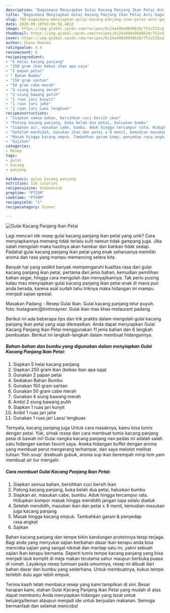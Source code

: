 ```yaml
---
description: "Bagaimana Menyiapkan Gulai Kacang Panjang Ikan Petai Anti Gagal"
title: "Bagaimana Menyiapkan Gulai Kacang Panjang Ikan Petai Anti Gagal"
slug: 704-bagaimana-menyiapkan-gulai-kacang-panjang-ikan-petai-anti-gagal
date: 2020-09-10T03:04:56.402Z
image: https://img-global.cpcdn.com/recipes/6c24a498a90d8620/751x532cq70/gulai-kacang-panjang-ikan-petai-foto-resep-utama.jpg
thumbnail: https://img-global.cpcdn.com/recipes/6c24a498a90d8620/751x532cq70/gulai-kacang-panjang-ikan-petai-foto-resep-utama.jpg
cover: https://img-global.cpcdn.com/recipes/6c24a498a90d8620/751x532cq70/gulai-kacang-panjang-ikan-petai-foto-resep-utama.jpg
author: Glenn Reeves
ratingvalue: 4.4
reviewcount: 6
recipeingredient:
- "5 helai kacang panjang"
- "250 gram ikan bebas ikan apa saja"
- "2 papan petai"
- " Bahan Bumbu"
- "150 gram santan"
- "50 gram cabe merah"
- "4 siung bawang merah"
- "2 siung bawang putih"
- "1 ruas jari kunyit"
- "1 ruas jari jahe"
- "1 ruas jari Laos lengkuas"
recipeinstructions:
- "Siapkan semua bahan, bersihkan cuci bersih ikan"
- "Potong kacang panjang, buka belah dua petai, haluskan bumbu"
- "Siapkan air, masukan cabe, bumbu. Aduk hingga tercampur rata. Hidupkan kompor masak hingga mendidih jangan lupa selalu diaduk"
- "Setelah mendidih, masukan ikan dan petai ± 8 menit, kemudian masukan juga kacang panjang"
- "Masak hingga kacang empuk. Tambahkan garam &amp; penyedap rasa.angkat"
- "Sajikan"
categories:
- Resep
tags:
- gulai
- kacang
- panjang

katakunci: gulai kacang panjang 
nutrition: 116 calories
recipecuisine: Indonesian
preptime: "PT25M"
cooktime: "PT49M"
recipeyield: "1"
recipecategory: Dinner

---
```



![Gulai Kacang Panjang Ikan Petai](https://img-global.cpcdn.com/recipes/6c24a498a90d8620/751x532cq70/gulai-kacang-panjang-ikan-petai-foto-resep-utama.jpg)

Lagi mencari ide resep gulai kacang panjang ikan petai yang unik? Cara menyiapkannya memang tidak terlalu sulit namun tidak gampang juga. Jika salah mengolah maka hasilnya akan hambar dan bahkan tidak sedap. Padahal gulai kacang panjang ikan petai yang enak seharusnya memiliki aroma dan rasa yang mampu memancing selera kita.

Banyak hal yang sedikit banyak mempengaruhi kualitas rasa dari gulai kacang panjang ikan petai, pertama dari jenis bahan, kemudian pemilihan bahan segar, hingga cara mengolah dan menyajikannya. Tak perlu pusing kalau mau menyiapkan gulai kacang panjang ikan petai enak di mana pun anda berada, karena asal sudah tahu triknya maka hidangan ini mampu menjadi sajian spesial.

Masakan Padang - Resep Gulai Ikan. Gulai kacang panjang telur puyuh. foto: Instagram/@tintinrayner. Gulai ikan mas khas restaurant padang.


Berikut ini ada beberapa tips dan trik praktis dalam mengolah gulai kacang panjang ikan petai yang siap dikreasikan. Anda dapat menyiapkan Gulai Kacang Panjang Ikan Petai menggunakan 11 jenis bahan dan 6 langkah pembuatan. Berikut ini langkah-langkah dalam membuat hidangannya.

<!--inarticleads1-->

##### Bahan-bahan dan bumbu yang digunakan dalam menyiapkan Gulai Kacang Panjang Ikan Petai:

1. Siapkan 5 helai kacang panjang
1. Siapkan 250 gram ikan (bebas ikan apa saja)
1. Gunakan 2 papan petai
1. Sediakan  Bahan Bumbu
1. Gunakan 150 gram santan
1. Gunakan 50 gram cabe merah
1. Gunakan 4 siung bawang merah
1. Ambil 2 siung bawang putih
1. Siapkan 1 ruas jari kunyit
1. Ambil 1 ruas jari jahe
1. Gunakan 1 ruas jari Laos/ lengkuas


Ternyata, kacang panjang juga Untuk cara masaknya, kamu bisa tumis dengan petai. Yuk, simak resep dan cara membuat tumis kacang panjang petai di bawah ini! Gulai nangka kacang panjang nan pedas ini adalah salah satu hidangan santan favorit saya. Aneka hidangan buffet dengan aroma yang membuat perut mengerang terhampar, dan saya melotot melihat tulisan &#39;fish soup&#39; disebuah gubuk, aroma sup ikan berempah mirip tom yam membuat air liur mengalir. 

<!--inarticleads2-->

##### Cara membuat Gulai Kacang Panjang Ikan Petai:

1. Siapkan semua bahan, bersihkan cuci bersih ikan
1. Potong kacang panjang, buka belah dua petai, haluskan bumbu
1. Siapkan air, masukan cabe, bumbu. Aduk hingga tercampur rata. Hidupkan kompor masak hingga mendidih jangan lupa selalu diaduk
1. Setelah mendidih, masukan ikan dan petai ± 8 menit, kemudian masukan juga kacang panjang
1. Masak hingga kacang empuk. Tambahkan garam &amp; penyedap rasa.angkat
1. Sajikan


Bahan kacang panjang dan tempe bikin kandungan proteinnya tetap terjaga. Bagi anda yang menyukai sajian berbahan dasar ikan kerapu anda bisa mencoba sajian yang sangat nikmat dan mantap satu ini, yakni sebuah sajian ikan kerapu bernama. Seperti tumis tempe kacang panjang yang bisa menjadi lauk komplit di meja makan terutama sahur maupun berbuka puasa di rumah. Layaknya resep tumisan pada umumnya, resep ini dibuat dari bahan dasar dan bumbu yang sederhana. Untuk membuatnya, kukus tempe terlebih dulu agar lebih empuk. 

Terima kasih telah membaca resep yang kami tampilkan di sini. Besar harapan kami, olahan Gulai Kacang Panjang Ikan Petai yang mudah di atas dapat membantu Anda menyiapkan hidangan yang lezat untuk keluarga/teman ataupun menjadi ide untuk berjualan makanan. Semoga bermanfaat dan selamat mencoba!
